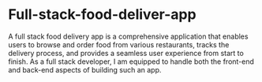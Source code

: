 # Full-stack-food-deliver-app
A full stack food delivery app is a comprehensive application that enables users to browse and order food from various restaurants, tracks the delivery process, and provides a seamless user experience from start to finish. As a full stack developer, I am equipped to handle both the front-end and back-end aspects of building such an app.
